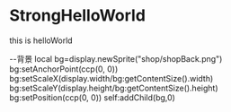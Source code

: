 StrongHelloWorld
================

this is helloWorld 

--背景
	local bg=display.newSprite("shop/shopBack.png")
	bg:setAnchorPoint(ccp(0, 0))
	bg:setScaleX(display.width/bg:getContentSize().width)
	bg:setScaleY(display.height/bg:getContentSize().height)
	bg:setPosition(ccp(0, 0))
	self:addChild(bg,0)
